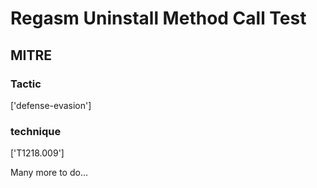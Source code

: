 # Regasm Uninstall Method Call Test

## MITRE

### Tactic
['defense-evasion']

### technique
['T1218.009']

Many more to do...
